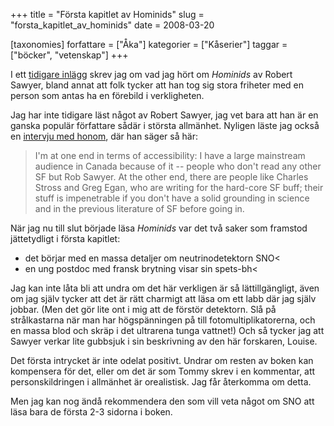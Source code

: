 +++
title = "Första kapitlet av Hominids"
slug = "forsta_kapitlet_av_hominids"
date = 2008-03-20

[taxonomies]
forfattare = ["Åka"]
kategorier = ["Kåserier"]
taggar = ["böcker", "vetenskap"]
+++

I ett [tidigare inlägg](vetenskap-och-sf) skrev jag om vad jag hört om _Hominids_ av Robert Sawyer, bland annat att folk tycker att han tog sig stora friheter med  en person som antas ha en förebild i verkligheten.

Jag har inte tidigare läst något av Robert Sawyer, jag vet bara att han är en ganska populär författare sådär i största allmänhet. Nyligen läste jag också en [intervju med honom](http://www.sfquarterly.net/index.php/interviews/46-interviews/82-sfqs-interview-with-robert-j-sawyer), där han säger så här:

> I'm at one end in terms of accessibility: I have a large mainstream audience
> in Canada because of it -- people who don't read any other SF but Rob Sawyer.
> At the other end, there are people like Charles Stross and Greg Egan, who are
> writing for the hard-core SF buff; their stuff is impenetrable if you don't
> have a solid grounding in science and in the previous literature of SF before
> going in.

När jag nu till slut började läsa _Hominids_ var det två saker som framstod jättetydligt i första kapitlet:

* det börjar med en massa detaljer om neutrinodetektorn SNO<
* en ung postdoc med fransk brytning visar sin spets-bh<

Jag kan inte låta bli att undra om det här verkligen är så lättillgängligt,
även om jag själv tycker att det är rätt charmigt att läsa om ett labb där
jag själv jobbar. (Men det gör lite ont i mig att de förstör detektorn. Slå
på strålkastarna när man har högspänningen på till fotomultiplikatorerna, och
en massa blod och skräp i det ultrarena tunga vattnet!) Och så tycker jag att
Sawyer verkar lite gubbsjuk i sin beskrivning av den här forskaren, Louise.

Det första intrycket är inte odelat positivt. Undrar om resten av boken kan
kompensera för det, eller om det är som Tommy skrev i en kommentar, att
personskildringen i allmänhet är orealistisk. Jag får återkomma om detta.

Men jag kan nog ändå rekommendera den som vill veta något om SNO att läsa
bara de första 2-3 sidorna i boken.
